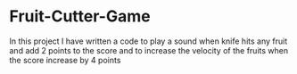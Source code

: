 # Fruit-Cutter-Game
In this project I have written a code to play a sound when knife hits any fruit and add 2 points to the score and to increase the velocity of the fruits when the score increase by 4 points
